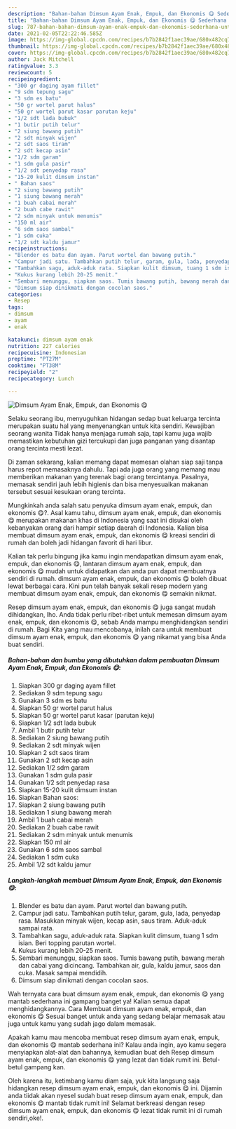 ```yaml
---
description: "Bahan-bahan Dimsum Ayam Enak, Empuk, dan Ekonomis 😋 Sederhana Untuk Jualan"
title: "Bahan-bahan Dimsum Ayam Enak, Empuk, dan Ekonomis 😋 Sederhana Untuk Jualan"
slug: 787-bahan-bahan-dimsum-ayam-enak-empuk-dan-ekonomis-sederhana-untuk-jualan
date: 2021-02-05T22:22:46.585Z
image: https://img-global.cpcdn.com/recipes/b7b2842f1aec39ae/680x482cq70/dimsum-ayam-enak-empuk-dan-ekonomis-😋-foto-resep-utama.jpg
thumbnail: https://img-global.cpcdn.com/recipes/b7b2842f1aec39ae/680x482cq70/dimsum-ayam-enak-empuk-dan-ekonomis-😋-foto-resep-utama.jpg
cover: https://img-global.cpcdn.com/recipes/b7b2842f1aec39ae/680x482cq70/dimsum-ayam-enak-empuk-dan-ekonomis-😋-foto-resep-utama.jpg
author: Jack Mitchell
ratingvalue: 3.3
reviewcount: 5
recipeingredient:
- "300 gr daging ayam fillet"
- "9 sdm tepung sagu"
- "3 sdm es batu"
- "50 gr wortel parut halus"
- "50 gr wortel parut kasar parutan keju"
- "1/2 sdt lada bubuk"
- "1 butir putih telur"
- "2 siung bawang putih"
- "2 sdt minyak wijen"
- "2 sdt saos tiram"
- "2 sdt kecap asin"
- "1/2 sdm garam"
- "1 sdm gula pasir"
- "1/2 sdt penyedap rasa"
- "15-20 kulit dimsum instan"
- " Bahan saos"
- "2 siung bawang putih"
- "1 siung bawang merah"
- "1 buah cabai merah"
- "2 buah cabe rawit"
- "2 sdm minyak untuk menumis"
- "150 ml air"
- "6 sdm saos sambal"
- "1 sdm cuka"
- "1/2 sdt kaldu jamur"
recipeinstructions:
- "Blender es batu dan ayam. Parut wortel dan bawang putih."
- "Campur jadi satu. Tambahkan putih telur, garam, gula, lada, penyedap rasa. Masukkan minyak wijen, kecap asin, saus tiram. Aduk-aduk sampai rata."
- "Tambahkan sagu, aduk-aduk rata. Siapkan kulit dimsum, tuang 1 sdm isian. Beri topping parutan wortel."
- "Kukus kurang lebih 20-25 menit."
- "Sembari menunggu, siapkan saos. Tumis bawang putih, bawang merah dan cabai yang dicincang. Tambahkan air, gula, kaldu jamur, saos dan cuka. Masak sampai mendidih."
- "Dimsum siap dinikmati dengan cocolan saos."
categories:
- Resep
tags:
- dimsum
- ayam
- enak

katakunci: dimsum ayam enak 
nutrition: 227 calories
recipecuisine: Indonesian
preptime: "PT27M"
cooktime: "PT38M"
recipeyield: "2"
recipecategory: Lunch

---
```



![Dimsum Ayam Enak, Empuk, dan Ekonomis 😋](https://img-global.cpcdn.com/recipes/b7b2842f1aec39ae/680x482cq70/dimsum-ayam-enak-empuk-dan-ekonomis-😋-foto-resep-utama.jpg)

Selaku seorang ibu, menyuguhkan hidangan sedap buat keluarga tercinta merupakan suatu hal yang menyenangkan untuk kita sendiri. Kewajiban seorang  wanita Tidak hanya menjaga rumah saja, tapi kamu juga wajib memastikan kebutuhan gizi tercukupi dan juga panganan yang disantap orang tercinta mesti lezat.

Di zaman  sekarang, kalian memang dapat memesan olahan siap saji tanpa harus repot memasaknya dahulu. Tapi ada juga orang yang memang mau memberikan makanan yang terenak bagi orang tercintanya. Pasalnya, memasak sendiri jauh lebih higienis dan bisa menyesuaikan makanan tersebut sesuai kesukaan orang tercinta. 



Mungkinkah anda salah satu penyuka dimsum ayam enak, empuk, dan ekonomis 😋?. Asal kamu tahu, dimsum ayam enak, empuk, dan ekonomis 😋 merupakan makanan khas di Indonesia yang saat ini disukai oleh kebanyakan orang dari hampir setiap daerah di Indonesia. Kalian bisa membuat dimsum ayam enak, empuk, dan ekonomis 😋 kreasi sendiri di rumah dan boleh jadi hidangan favorit di hari libur.

Kalian tak perlu bingung jika kamu ingin mendapatkan dimsum ayam enak, empuk, dan ekonomis 😋, lantaran dimsum ayam enak, empuk, dan ekonomis 😋 mudah untuk didapatkan dan anda pun dapat membuatnya sendiri di rumah. dimsum ayam enak, empuk, dan ekonomis 😋 boleh dibuat lewat berbagai cara. Kini pun telah banyak sekali resep modern yang membuat dimsum ayam enak, empuk, dan ekonomis 😋 semakin nikmat.

Resep dimsum ayam enak, empuk, dan ekonomis 😋 juga sangat mudah dihidangkan, lho. Anda tidak perlu ribet-ribet untuk memesan dimsum ayam enak, empuk, dan ekonomis 😋, sebab Anda mampu menghidangkan sendiri di rumah. Bagi Kita yang mau mencobanya, inilah cara untuk membuat dimsum ayam enak, empuk, dan ekonomis 😋 yang nikamat yang bisa Anda buat sendiri.

<!--inarticleads1-->

##### Bahan-bahan dan bumbu yang dibutuhkan dalam pembuatan Dimsum Ayam Enak, Empuk, dan Ekonomis 😋:

1. Siapkan 300 gr daging ayam fillet
1. Sediakan 9 sdm tepung sagu
1. Gunakan 3 sdm es batu
1. Siapkan 50 gr wortel parut halus
1. Siapkan 50 gr wortel parut kasar (parutan keju)
1. Siapkan 1/2 sdt lada bubuk
1. Ambil 1 butir putih telur
1. Sediakan 2 siung bawang putih
1. Sediakan 2 sdt minyak wijen
1. Siapkan 2 sdt saos tiram
1. Gunakan 2 sdt kecap asin
1. Sediakan 1/2 sdm garam
1. Gunakan 1 sdm gula pasir
1. Gunakan 1/2 sdt penyedap rasa
1. Siapkan 15-20 kulit dimsum instan
1. Siapkan  Bahan saos:
1. Siapkan 2 siung bawang putih
1. Sediakan 1 siung bawang merah
1. Ambil 1 buah cabai merah
1. Sediakan 2 buah cabe rawit
1. Sediakan 2 sdm minyak untuk menumis
1. Siapkan 150 ml air
1. Gunakan 6 sdm saos sambal
1. Sediakan 1 sdm cuka
1. Ambil 1/2 sdt kaldu jamur




<!--inarticleads2-->

##### Langkah-langkah membuat Dimsum Ayam Enak, Empuk, dan Ekonomis 😋:

1. Blender es batu dan ayam. Parut wortel dan bawang putih.
1. Campur jadi satu. Tambahkan putih telur, garam, gula, lada, penyedap rasa. Masukkan minyak wijen, kecap asin, saus tiram. Aduk-aduk sampai rata.
1. Tambahkan sagu, aduk-aduk rata. Siapkan kulit dimsum, tuang 1 sdm isian. Beri topping parutan wortel.
1. Kukus kurang lebih 20-25 menit.
1. Sembari menunggu, siapkan saos. Tumis bawang putih, bawang merah dan cabai yang dicincang. Tambahkan air, gula, kaldu jamur, saos dan cuka. Masak sampai mendidih.
1. Dimsum siap dinikmati dengan cocolan saos.




Wah ternyata cara buat dimsum ayam enak, empuk, dan ekonomis 😋 yang mantab sederhana ini gampang banget ya! Kalian semua dapat menghidangkannya. Cara Membuat dimsum ayam enak, empuk, dan ekonomis 😋 Sesuai banget untuk anda yang sedang belajar memasak atau juga untuk kamu yang sudah jago dalam memasak.

Apakah kamu mau mencoba membuat resep dimsum ayam enak, empuk, dan ekonomis 😋 mantab sederhana ini? Kalau anda ingin, ayo kamu segera menyiapkan alat-alat dan bahannya, kemudian buat deh Resep dimsum ayam enak, empuk, dan ekonomis 😋 yang lezat dan tidak rumit ini. Betul-betul gampang kan. 

Oleh karena itu, ketimbang kamu diam saja, yuk kita langsung saja hidangkan resep dimsum ayam enak, empuk, dan ekonomis 😋 ini. Dijamin anda tiidak akan nyesel sudah buat resep dimsum ayam enak, empuk, dan ekonomis 😋 mantab tidak rumit ini! Selamat berkreasi dengan resep dimsum ayam enak, empuk, dan ekonomis 😋 lezat tidak rumit ini di rumah sendiri,oke!.

